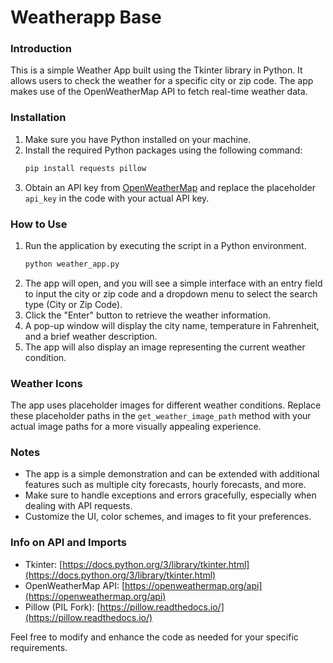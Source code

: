 # Weatherapp Base

### Introduction
This is a simple Weather App built using the Tkinter library in Python. It allows users to check the weather for a specific city or zip code. The app makes use of the OpenWeatherMap API to fetch real-time weather data.

### Installation
1. Make sure you have Python installed on your machine.
2. Install the required Python packages using the following command:
   ```bash
   pip install requests pillow
   ```
3. Obtain an API key from [OpenWeatherMap](https://openweathermap.org/api) and replace the placeholder `api_key` in the code with your actual API key.

### How to Use
1. Run the application by executing the script in a Python environment.
   ```bash
   python weather_app.py
   ```
2. The app will open, and you will see a simple interface with an entry field to input the city or zip code and a dropdown menu to select the search type (City or Zip Code).
3. Click the "Enter" button to retrieve the weather information.
4. A pop-up window will display the city name, temperature in Fahrenheit, and a brief weather description.
5. The app will also display an image representing the current weather condition.

### Weather Icons
The app uses placeholder images for different weather conditions. Replace these placeholder paths in the `get_weather_image_path` method with your actual image paths for a more visually appealing experience.

### Notes
- The app is a simple demonstration and can be extended with additional features such as multiple city forecasts, hourly forecasts, and more.
- Make sure to handle exceptions and errors gracefully, especially when dealing with API requests.
- Customize the UI, color schemes, and images to fit your preferences.

### Info on API and Imports
- Tkinter: [https://docs.python.org/3/library/tkinter.html](https://docs.python.org/3/library/tkinter.html)
- OpenWeatherMap API: [https://openweathermap.org/api](https://openweathermap.org/api)
- Pillow (PIL Fork): [https://pillow.readthedocs.io/](https://pillow.readthedocs.io/)

Feel free to modify and enhance the code as needed for your specific requirements.
